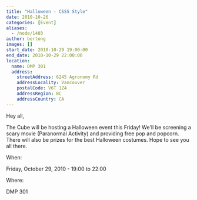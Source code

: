 ```yaml
---
title: "Halloween - CSSS Style"
date: 2010-10-26
categories: [Event]
aliases:
  - /node/1403
author: bertong
images: []
start_date: 2010-10-29 19:00:00
end_date: 2010-10-29 22:00:00
location:
  name: DMP 301
  address:
    streetAddress: 6245 Agronomy Rd
    addressLocality: Vancouver
    postalCode: V6T 1Z4
    addressRegion: BC
    addressCountry: CA
---
```


Hey all,

The Cube will be hosting a Halloween event this Friday! We'll be screening a scary movie (Paranormal Activity) and providing free pop and popcorn. There will also be prizes for the best Halloween costumes. Hope to see you all there.

When:

Friday, October 29, 2010 - 19:00 to 22:00

Where:

DMP 301
